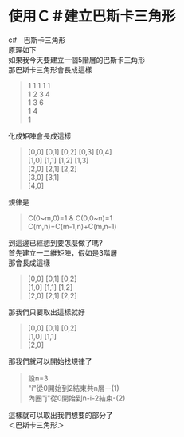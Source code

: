 # 使用Ｃ＃建立巴斯卡三角形
c#　巴斯卡三角形<br>
原理如下<br>
如果我今天要建立一個5階層的巴斯卡三角形<br>
那巴斯卡三角形會長成這樣
<blockquote>
1 1 1 1 1<br>
1 2 3 4<br>
1 3 6<br>
1 4<br>
1<br>
</blockquote>
化成矩陣會長成這樣
<blockquote>
[0,0] [0,1] [0,2] [0,3] [0,4]<br>
[1,0] [1,1] [1,2] [1,3]<br>
[2,0] [2,1] [2,2]<br>
[3,0] [3,1]<br>
[4,0]<br>
</blockquote>
規律是
<blockquote>
C(0~m,0)=1 & C(0,0~n)=1<br>
C(m,n)=C(m-1,n)+C(m,n-1)<br>
</blockquote>
到這邊已經想到要怎麼做了嗎?
<br>
首先建立一二維矩陣，假如是3階層<br>
那會長成這樣
<blockquote>
[0,0] [0,1] [0,2]<br>
[1,0] [1,1] [1,2]<br>
[2,0] [2,1] [2,2]<br>
</blockquote>
那我們只要取出這樣就好<br>
<blockquote>
[0,0] [0,1] [0,2]<br>
[1,0] [1,1]<br>
[2,0]<br>
</blockquote>
那我們就可以開始找規律了<br>
<blockquote>
設n=3<br>
"i"從0開始到2結束共n層--(1)<br>
內圈"j"從0開始到n-i-2結束-(2)<br>
</blockquote>
這樣就可以取出我們想要的部分了<br>
＜巴斯卡三角形＞

